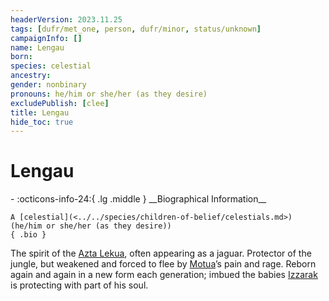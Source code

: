 ```yaml
---
headerVersion: 2023.11.25
tags: [dufr/met_one, person, dufr/minor, status/unknown]
campaignInfo: []
name: Lengau
born:
species: celestial
ancestry:
gender: nonbinary
pronouns: he/him or she/her (as they desire)
excludePublish: [clee]
title: Lengau
hide_toc: true
---
```

# Lengau
<div class="grid cards ext-narrow-margin ext-one-column" markdown>
- :octicons-info-24:{ .lg .middle } __Biographical Information__

    A [celestial](<../../species/children-of-belief/celestials.md>) (he/him or she/her (as they desire))  
    { .bio }

</div>


The spirit of the [Azta Lekua](<../../gazetteer/far-south/azta-lekua.md>), often appearing as a jaguar. Protector of the jungle, but weakened and forced to flee by [Motua](<../extraplanar-powers/motua.md>)’s pain and rage. Reborn again and again in a new form each generation; imbued the babies [Izzarak](<../pcs/dunmar-fellowship/guests/izzarak.md>) is protecting with part of his soul.